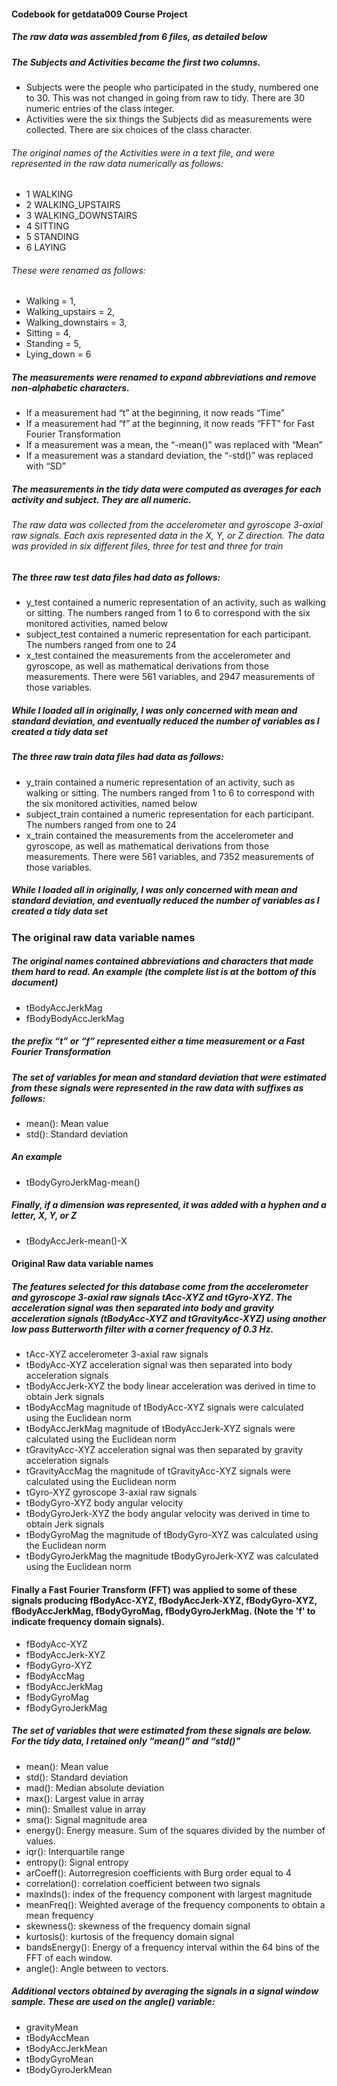 #### Codebook for getdata009 Course Project
##### The raw data was assembled from 6 files, as detailed below
##### The Subjects and Activities became the first two columns.  
* Subjects were the people who participated in the study, numbered one to 30.  This was not changed in going from raw to tidy.  There are 30 numeric entries of the class integer.
* Activities were the six things the Subjects did as measurements were collected.  There are six choices of the class character.

###### The original names of the Activities were in a text file, and were represented in the raw data numerically as follows:
* 1 WALKING
* 2 WALKING_UPSTAIRS
* 3 WALKING_DOWNSTAIRS
* 4 SITTING
* 5 STANDING
* 6 LAYING

###### These were renamed as follows:
* Walking = 1, 
* Walking_upstairs = 2, 
* Walking_downstairs = 3, 
* Sitting = 4, 
* Standing = 5, 
* Lying_down = 6

##### The measurements were renamed to expand abbreviations and remove non-alphabetic characters.  
* If a measurement had “t” at the beginning, it now reads “Time” 
* If a measurement had “f” at the beginning, it now reads “FFT” for Fast Fourier Transformation
* If a measurement was a mean, the “-mean()” was replaced with “Mean”
* If a measurement was a standard deviation, the “-std()” was replaced with “SD”
##### The measurements in the tidy data were computed as averages for each activity and subject.  They are all numeric.
###### The raw data was collected from the accelerometer and gyroscope 3-axial raw signals.  Each axis represented data in the X, Y, or Z direction.  The data was provided in six different files, three for test and three for train
##### The three raw test data files had data as follows: 
* y_test  contained a numeric representation of an activity, such as walking or sitting.  The numbers ranged from 1 to 6 to correspond with the six monitored activities, named below
* subject_test contained a numeric representation for each participant.  The numbers ranged from one to 24
* x_test contained the measurements from the accelerometer and gyroscope, as well as mathematical derivations from those measurements.  There were 561 variables, and 2947 measurements of those variables.  
##### While I loaded all in originally, I was only concerned with mean and standard deviation, and eventually reduced the number of variables as I created a tidy data set
##### The three raw train data files had data as follows: 
* y_train  contained a numeric representation of an activity, such as walking or sitting.  The numbers ranged from 1 to 6 to correspond with the six monitored activities, named below
* subject_train contained a numeric representation for each participant.  The numbers ranged from one to 24
* x_train contained the measurements from the accelerometer and gyroscope, as well as mathematical derivations from those measurements.  There were 561 variables, and 7352 measurements of those variables.  
#####  While I loaded all in originally, I was only concerned with mean and standard deviation, and eventually reduced the number of variables as I created a tidy data set


### **The original raw data variable names**
##### The original names contained abbreviations and characters that made them hard to read.  An example (the complete list is at the bottom of this document)
* tBodyAccJerkMag
* fBodyBodyAccJerkMag
##### the prefix “t” or “f” represented either a time measurement or a Fast Fourier Transformation
##### The set of variables for mean and standard deviation that were estimated from these signals were represented in the raw data with suffixes as follows: 
* mean(): Mean value
* std(): Standard deviation
##### An example
* tBodyGyroJerkMag-mean()
##### Finally, if a dimension was represented, it was added with a hyphen and a letter, X, Y, or Z
* tBodyAccJerk-mean()-X



#### Original Raw data variable names
##### The features selected for this database come from the accelerometer and gyroscope 3-axial raw signals tAcc-XYZ and tGyro-XYZ.  The acceleration signal was then separated into body and gravity acceleration signals (tBodyAcc-XYZ and tGravityAcc-XYZ) using another low pass Butterworth filter with a corner frequency of 0.3 Hz. 
* tAcc-XYZ  accelerometer 3-axial raw signals
* tBodyAcc-XYZ   acceleration signal was then separated into body acceleration signals 
* tBodyAccJerk-XYZ   the body linear acceleration was  derived in time to obtain Jerk signals
* tBodyAccMag  magnitude of tBodyAcc-XYZ signals were calculated using the Euclidean norm
* tBodyAccJerkMag  magnitude of tBodyAccJerk-XYZ signals were calculated using the Euclidean norm
* tGravityAcc-XYZ  acceleration signal was then separated by gravity acceleration signals 
* tGravityAccMag  the magnitude of tGravityAcc-XYZ  signals were calculated using the Euclidean norm
* tGyro-XYZ    gyroscope 3-axial raw signals
* tBodyGyro-XYZ body angular velocity
* tBodyGyroJerk-XYZ  the body angular velocity was derived in time to obtain Jerk signals 
* tBodyGyroMag  the magnitude of tBodyGyro-XYZ was calculated using the Euclidean norm
* tBodyGyroJerkMag  the magnitude tBodyGyroJerk-XYZ  was calculated using the Euclidean norm

#### Finally a Fast Fourier Transform (FFT) was applied to some of these signals producing fBodyAcc-XYZ, fBodyAccJerk-XYZ, fBodyGyro-XYZ, fBodyAccJerkMag, fBodyGyroMag, fBodyGyroJerkMag. (Note the 'f' to indicate frequency domain signals). 

* fBodyAcc-XYZ
* fBodyAccJerk-XYZ
* fBodyGyro-XYZ
* fBodyAccMag
* fBodyAccJerkMag
* fBodyGyroMag
* fBodyGyroJerkMag

##### The set of variables that were estimated from these signals are below.  For the tidy data, I retained only “mean()” and “std()” 

* mean(): Mean value
* std(): Standard deviation
* mad(): Median absolute deviation 
* max(): Largest value in array
* min(): Smallest value in array
* sma(): Signal magnitude area
* energy(): Energy measure. Sum of the squares divided by the number of values. 
* iqr(): Interquartile range 
* entropy(): Signal entropy
* arCoeff(): Autorregresion coefficients with Burg order equal to 4
* correlation(): correlation coefficient between two signals
* maxInds(): index of the frequency component with largest magnitude
* meanFreq(): Weighted average of the frequency components to obtain a mean frequency
* skewness(): skewness of the frequency domain signal 
* kurtosis(): kurtosis of the frequency domain signal 
* bandsEnergy(): Energy of a frequency interval within the 64 bins of the FFT of each window.
* angle(): Angle between to vectors.

##### Additional vectors obtained by averaging the signals in a signal window sample. These are used on the angle() variable:

* gravityMean
* tBodyAccMean
* tBodyAccJerkMean
* tBodyGyroMean
* tBodyGyroJerkMean



